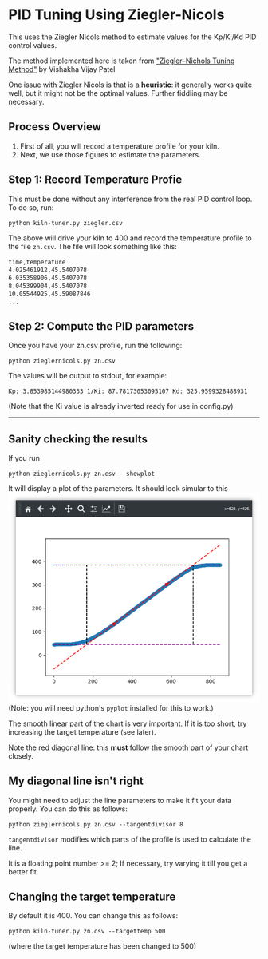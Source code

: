# PID Tuning Using Ziegler-Nicols

This uses the Ziegler Nicols method to estimate values for the Kp/Ki/Kd PID control values.

The method implemented here is taken from ["Ziegler–Nichols Tuning Method"](https://www.ias.ac.in/article/fulltext/reso/025/10/1385-1397) by Vishakha Vijay Patel

One issue with Ziegler Nicols is that is a **heuristic**: it generally works quite well, but it might not be the optimal values. Further fiddling may be necessary.

## Process Overview

1. First of all, you will record a temperature profile for your kiln.
2. Next, we use those figures to estimate the parameters.

## Step 1: Record Temperature Profie

This must be done without any interference from the real PID control loop. To do so, run:

```
python kiln-tuner.py ziegler.csv
```

The above will drive your kiln to 400 and record the temperature profile to the file `zn.csv`. The file will look something like this:

```
time,temperature
4.025461912,45.5407078
6.035358906,45.5407078
8.045399904,45.5407078
10.05544925,45.59087846
...
```

## Step 2: Compute the PID parameters

Once you have your zn.csv profile, run the following:

```
python zieglernicols.py zn.csv
```

The values will be output to stdout, for example:
```
Kp: 3.853985144980333 1/Ki: 87.78173053095107 Kd: 325.9599328488931
```
(Note that the Ki value is already inverted ready for use in config.py)

------

## Sanity checking the results

If you run
```
python zieglernicols.py zn.csv --showplot
```

It will display a plot of the parameters. It should look simular to this ![kiln-tuner-example.png](kiln-tuner-example.png)
(Note: you will need python's `pyplot` installed for this to work.)

The smooth linear part of the chart is very important. If it is too short, try increasing the target temperature (see later).

Note the red diagonal line: this **must** follow the smooth part of your chart closely.

## My diagonal line isn't right

You might need to adjust the line parameters to make it fit your data properly. You can do this as follows:

```
python zieglernicols.py zn.csv --tangentdivisor 8
```

`tangentdivisor` modifies which parts of the profile is used to calculate the line.

It is a floating point number >= 2; If necessary, try varying it till you get a better fit.

## Changing the target temperature

By default it is 400. You can change this as follows:

```
python kiln-tuner.py zn.csv --targettemp 500
```

(where the target temperature has been changed to 500)
